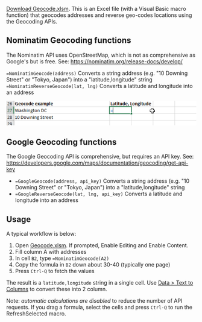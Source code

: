 [Download Geocode.xlsm](../../raw/master/Geocode.xlsm). This is an Excel file (with a Visual Basic
macro function) that geocodes addresses and reverse geo-codes locations using the
Geocoding APIs.

## Nominatim Geocoding functions

The Nominatim API uses OpenStreetMap, which is not as comprehensive as Google's but is free. See:
<https://nominatim.org/release-docs/develop/>

`=NominatimGeocode(address)` Converts a string address (e.g. "10 Downing Street" or "Tokyo, Japan") into a "latitude,longitude" string
`=NominatimReverseGeocode(lat, lng)` Converts a latitude and longitude into an address

![NominatimGeocode usage](usage.gif)

## Google Geocoding functions

The Google Geocoding API is comprehensive, but requires an API key. See:
<https://developers.google.com/maps/documentation/geocoding/get-api-key>

- `=GoogleGeocode(address, api_key)` Converts a string address (e.g. "10 Downing Street" or "Tokyo, Japan") into a "latitude,longitude" string
- `=GoogleReverseGeocode(lat, lng, api_key)` Converts a latitude and longitude into an address

## Usage

A typical workflow is below:

1. Open [Geocode.xlsm](Geocode.xlsm). If prompted, Enable Editing and Enable Content.
2. Fill column A with addresses
3. In cell `B2`, type `=NominatimGeocode(A2)`
4. Copy the formula in `B2` down about 30-40 (typically one page)
5. Press `Ctrl-Q` to fetch the values

The result is a `latitude,longitude` string in a single cell. Use
[Data > Text to Columns](https://support.office.com/en-us/article/Split-text-into-different-columns-with-the-Convert-Text-to-Columns-Wizard-30B14928-5550-41F5-97CA-7A3E9C363ED7)
to convert these into 2 column.

Note: *automatic calculations are disabled* to reduce the number of API requests.
If you drag a formula, select the cells and press `Ctrl-Q` to run the RefreshSelected macro.
